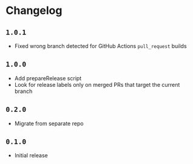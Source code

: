 # Changelog

## `1.0.1`

* Fixed wrong branch detected for GitHub Actions `pull_request` builds

## `1.0.0`

* Add prepareRelease script
* Look for release labels only on merged PRs that target the current branch

## `0.2.0`

* Migrate from separate repo

## `0.1.0`

* Initial release
